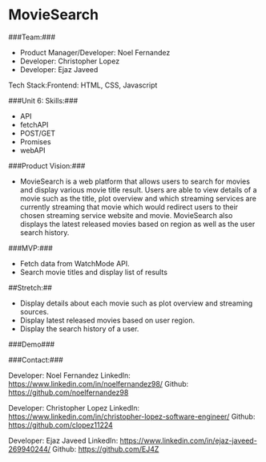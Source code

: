 # MovieSearch

###Team:###

* Product Manager/Developer: Noel Fernandez
* Developer: Christopher Lopez
* Developer: Ejaz Javeed


Tech Stack:Frontend: HTML, CSS, Javascript

###Unit 6: Skills:###

* API
* fetchAPI
* POST/GET
* Promises
* webAPI

###Product Vision:###

* MovieSearch is a web platform that allows users to search for movies and display various movie title result. Users are able to view details of a movie such as the title, plot overview and which streaming services are currently streaming that movie which would redirect users to their chosen streaming service website and movie. MovieSearch also displays the latest released movies based on region as well as the user search history.

###MVP:###

* Fetch data from WatchMode API.
* Search movie titles and display list of results

##Stretch:##
* Display details about each movie such as plot overview and streaming sources.
* Display latest released movies based on user region.
* Display the search history of a user.

###Demo###



###Contact:###

Developer: Noel Fernandez
LinkedIn: https://www.linkedin.com/in/noelfernandez98/
Github: https://github.com/noelfernandez98

Developer: Christopher Lopez
LinkedIn: https://www.linkedin.com/in/christopher-lopez-software-engineer/
Github: https://github.com/clopez11224

Developer: Ejaz Javeed
LinkedIn: https://www.linkedin.com/in/ejaz-javeed-269940244/
Github: https://github.com/EJ4Z